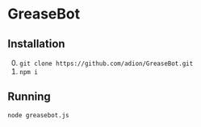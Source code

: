 # GreaseBot

## Installation
0. `git clone https://github.com/adion/GreaseBot.git`
0. `npm i`

## Running
`node greasebot.js`
